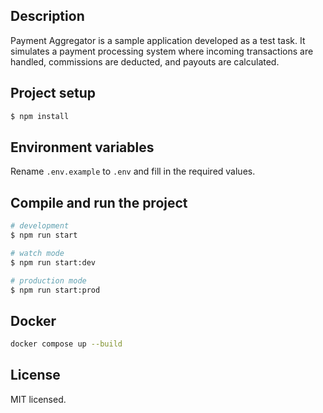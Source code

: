 ## Description

Payment Aggregator is a sample application developed as a test task. It simulates a payment processing system where incoming transactions are handled, commissions are deducted, and payouts are calculated.
## Project setup

```bash
$ npm install
```

## Environment variables
Rename `.env.example` to `.env` and fill in the required values.

## Compile and run the project

```bash
# development
$ npm run start

# watch mode
$ npm run start:dev

# production mode
$ npm run start:prod
```

## Docker

```bash
docker compose up --build
```

## License

MIT licensed.
